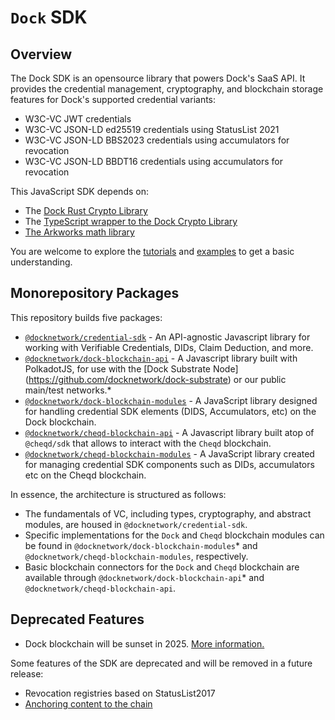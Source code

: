 # `Dock` SDK

## Overview

The Dock SDK is an opensource library that powers Dock's SaaS API. It provides the credential management, cryptography, and blockchain storage features for Dock's supported credential variants:

* W3C-VC JWT credentials
* W3C-VC JSON-LD ed25519 credentials using StatusList 2021
* W3C-VC JSON-LD BBS2023 credentials using accumulators for revocation
* W3C-VC JSON-LD BBDT16 credentials using accumulators for revocation

This JavaScript SDK depends on:
* The [Dock Rust Crypto Library](https://github.com/docknetwork/crypto)
* The [TypeScript wrapper to the Dock Crypto Library](https://github.com/docknetwork/crypto-wasm-ts)
* [The Arkworks math library](https://github.com/arkworks-rs/algebra)

You are welcome to explore the [tutorials](./tutorials) and [examples](./examples) to get a basic understanding.

## Monorepository Packages

This repository builds five packages:

- [`@docknetwork/credential-sdk`](./packages/credential-sdk) - An API-agnostic Javascript library for working with Verifiable Credentials, DIDs, Claim Deduction, and more.
- [`@docknetwork/dock-blockchain-api`](./packages/dock-blockchain-api) - A Javascript library built with PolkadotJS, for use with the [Dock Substrate Node] (https://github.com/docknetwork/dock-substrate) or our public main/test networks.*
- [`@docknetwork/dock-blockchain-modules`](./packages/dock-blockchain-modules) - A JavaScript library designed for handling credential SDK elements (DIDS, Accumulators, etc) on the Dock blockchain.
- [`@docknetwork/cheqd-blockchain-api`](./packages/cheqd-blockchain-api) - A Javascript library built atop of `@cheqd/sdk` that allows to interact with the `Cheqd` blockchain.
- [`@docknetwork/cheqd-blockchain-modules`](./packages/cheqd-blockchain-modules) - A JavaScript library created for managing credential SDK components such as DIDs, accumulators etc on the Cheqd blockchain.

In essence, the architecture is structured as follows:

- The fundamentals of VC, including types, cryptography, and abstract modules, are housed in `@docknetwork/credential-sdk`.
- Specific implementations for the `Dock` and `Cheqd` blockchain modules can be found in `@docknetwork/dock-blockchain-modules`* and `@docknetwork/cheqd-blockchain-modules`, respectively.
- Basic blockchain connectors for the `Dock` and `Cheqd` blockchain are available through `@docknetwork/dock-blockchain-api`* and `@docknetwork/cheqd-blockchain-api`.

## Deprecated Features

* Dock blockchain will be sunset in 2025. [More information.](https://www.dock.io/post/dock-and-cheqd-form-alliance-to-accelerate-global-adoption-of-decentralized-id#stronglong-termstrong)

Some features of the SDK are deprecated and will be removed in a future release:
* Revocation registries based on StatusList2017
* [Anchoring content to the chain](./examples/anchor.js)
